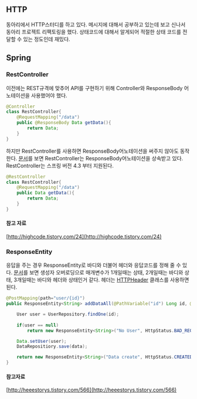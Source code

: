 ## HTTP
동아리에서 HTTP스터디를 하고 있다. 메시지에 대해서 공부하고 있는데 보고 신나서 동아리 프로젝트 리팩토링을 했다. 상태코드에 대해서 알게되어 적절한 상태 코드를 전달할 수 있는 정도인데 재밌다. 

## Spring

### RestController
이전에는 REST규격에 맞추어 API를 구현하기 위해 Controller와 ResponseBody 어노테이션을 사용했어야 했다.
```java
@Controller
class RestController{
    @RequestMapping("/data")
    public @ResponseBody Data getData(){
        return Data;
    }
}
```
하지만 RestController를 사용하면 ResponseBody어노테이션을 써주지 않아도 동작한다. [문서](https://docs.spring.io/spring/docs/current/javadoc-api/org/springframework/web/bind/annotation/RestController.html)를 보면 RestController는 ResponseBody어노테이션을 상속받고 있다. RestController는 스프링 버전 4.3 부터 지원된다.
```java
@RestController
class RestController{
    @RequestMapping("/data")
    public Data getData(){
        return Data;
    }
}
```
#### 참고 자료
[http://highcode.tistory.com/24](http://highcode.tistory.com/24)

### ResponseEntity
응답을 주는 경우 ResponseEntity로 바디와 더불어 헤더와 응답코드를 정해 줄 수 있다. [문서](https://docs.spring.io/spring/docs/current/javadoc-api/index.html?org/springframework/http/ResponseEntity.html)를 보면 생성자 오버로딩으로 매개변수가 1개일때는 상태, 2개일때는 바디와 상태, 3개일때는 바디와 헤더와 상태인거 같다. 헤더는 [HTTPHeader](https://docs.spring.io/spring-framework/docs/current/javadoc-api/org/springframework/http/HttpHeaders.html) 클래스를 사용하면 된다.
```java
@PostMapping(path="user/{id}")
public ResponseEntity<String> addDataAll(@PathVariable("id") Long id, @RequestBody Data data){

    User user = UserRepository.findOne(id);
    
    if(user == null)
        return new ResponseEntity<String>("No User", HttpStatus.BAD_REQUEST);

    Data.setUser(user);
    DataRepositiory.save(data);

    return new ResponseEntity<String>("Data create", HttpStatus.CREATED);
}
```

#### 참고자료
[http://heeestorys.tistory.com/566](http://heeestorys.tistory.com/566)